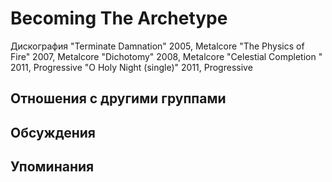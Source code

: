 # Becoming The Archetype

Дискография
"Terminate Damnation" 2005, Metalcore
"The Physics of Fire" 2007, Metalcore
"Dichotomy" 2008, Metalcore
"Celestial Completion " 2011, Progressive
"O Holy Night (single)" 2011, Progressive

## Отношения с другими группами


## Обсуждения


## Упоминания

